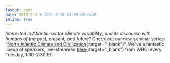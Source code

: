 ```yaml
---
layout: post
date: 2019-2-1 # 2021-3-30 15:59:00-0400
inline: true
---
```


<i>Interested in Atlantic-sector climate variability, and its discourse with humans of the past, present, and future?</i>  Check out our new seminar series: “[North Atlantic Climate and Civilization](https://geodynamicsprogram.whoi.edu/2019-program/){:target="\_blank"}”.  We’ve a fantastic lineup of speakers, live-streamed [here](https://twitter.com/WHOIGeodynamics){:target="\_blank"} from WHOI every Tuesday, 1:30-2:30 ET.
